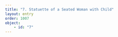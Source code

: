 ```yaml
---
title: "7. Statuette of a Seated Woman with Child"
layout: entry
order: 1007
object:
    - id: "7"
---
```

